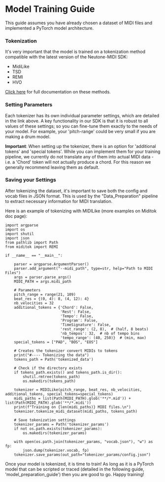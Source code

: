 # Model Training Guide

This guide assumes you have already chosen a dataset of MIDI files and implemented a
PyTorch model architecture. 

### Tokenization
It's very important that the model is trained on a tokenization method compatible with the 
latest version of the Neutone-MIDI SDK:

- MidiLike
- TSD
- REMI
- HVO

[Click here](https://miditok.readthedocs.io/en/latest/tokenizations.html) for full documentation
on these methods. 

### Setting Parameters
Each tokenizer has its own individual parameter settings, which are detailed in the link above. 
A key functionality in our SDK is that it is robust to all values of these settings; so you can fine-tune them exactly
to the needs of your model. For example, your 'pitch-range' could be very small if you are making a drum model.

**Important**: When setting up the tokenizer, there is an option for 'additional tokens' 
and 'special tokens'. While you can implement them for your training pipeline, we currently
do not translate any of them into actual MIDI data - i.e. a 'Chord' token will not actually
produce a chord. For this reason we generally recommend leaving them as default. 

### Saving your Settings
After tokenizing the dataset, it's important to save both the config and vocab files
in JSON format. This is used by the "Data_Preparation" pipeline to extract necessary information
for MIDI translation. 

Here is an example of tokenizing with MIDILike (more examples on Miditok doc page):

```angular2html
import argparse
import os
import shutil
import json
from pathlib import Path
from miditok import REMI

if __name__ == "__main__":

    parser = argparse.ArgumentParser()
    parser.add_argument("--midi_path", type=str, help="Path to MIDI Files")
    args = parser.parse_args()
    MIDI_PATH = args.midi_path

    # Parameters
    pitch_range = range(21, 109)
    beat_res = {(0, 4): 8, (4, 12): 4}
    nb_velocities = 32
    additional_tokens = {'Chord': False,
                         'Rest': False,
                         'Tempo': False,
                         'Program': False,
                         'TimeSignature': False,
                         'rest_range': (2, 8),  # (half, 8 beats)
                         'nb_tempos': 32,  # nb of tempo bins
                         'tempo_range': (40, 250)}  # (min, max)
    special_tokens = ["PAD", "BOS", "EOS"]

    # Creates the tokenizer convert MIDIs to tokens
    print("#---- Tokenizing the data")
    tokens_path = Path('tokenized_data')

    # Check if the directory exists
    if tokens_path.exists() and tokens_path.is_dir():
        shutil.rmtree(tokens_path)
        os.makedirs(tokens_path)

    tokenizer = MIDILike(pitch_range, beat_res, nb_velocities, additional_tokens, special_tokens=special_tokens)
    midi_paths = list(Path(MIDI_PATH).glob('**/*.mid')) + list(Path(MIDI_PATH).glob('**/*.midi'))
    print(f"Training on {len(midi_paths)} MIDI files.\n")
    tokenizer.tokenize_midi_dataset(midi_paths, tokens_path)

    # Save tokenization settings
    tokenizer_params = Path('tokenizer_params')
    if not os.path.exists(tokenizer_params):
        os.makedirs(tokenizer_params)

    with open(os.path.join(tokenizer_params, "vocab.json"), "w") as fp:
        json.dump(tokenizer.vocab, fp)
    tokenizer.save_params(out_path="tokenizer_params/config.json")
```

Once your model is tokenized, it is time to train! As long as it is a PyTorch model that can be scripted or traced (detailed 
in the following guide, 'model_preparation_guide') then you are good to go. Happy training! 